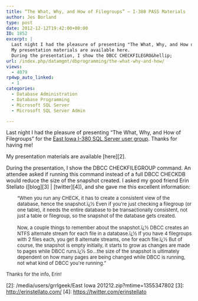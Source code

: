 ```yaml
---
title: “The What, Why, and How of Filegroups” – I-380 PASS Materials
author: Jes Borland
type: post
date: 2012-12-12T19:42:00+00:00
ID: 1852
excerpt: |
  Last night I had the pleasure of presenting "The What, Why, and How of Filegroups" for the East Iowa I-380 SQL Server user group. Thanks for having me!
  My presentation materials are available here.
  During the presentation, I show the DBCC CHECKFILEGRO&hellip;
url: /index.php/datamgmt/dbprogramming/the-what-why-and-how/
views:
  - 4079
rp4wp_auto_linked:
  - 1
categories:
  - Database Administration
  - Database Programming
  - Microsoft SQL Server
  - Microsoft SQL Server Admin

---
```

Last night I had the pleasure of presenting “The What, Why, and How of Filegroups” for the [East Iowa I-380 SQL Server user group][1]. Thanks for having me!

My presentation materials are available [here][2].

During the presentation, I show the DBCC CHECKFILEGROUP command. An attendee asked if running this command instead of a full DBCC CHECKDB would reduce the size of the snapshot created. I asked my good friend Erin Stellato ([blog][3] | [twitter][4]), and she gave me this excellent information:

<p style="padding-left: 30px;">
  <span style="font-size: small;">“<span style="color: #222222; line-height: normal;">When you run any CHECK, it has to create a consistent view of the database, hence the snapshot.ï¿½ Even if you're just checking a filegroup (or one table), it needs the entire database to be transactionally consistent, not just a table or filegroup, so the snapshot of the database gets created.</span><br style="color: #222222; font-family: arial, sans-serif; line-height: normal;" /><br style="color: #222222; font-family: arial, sans-serif; line-height: normal;" /><span style="color: #222222; line-height: normal;">Now, a couple things to remember about the snapshot.ï¿½ DBCC creates an NTFS alternate stream for each file in a database.ï¿½ If you have 4 filegroups with 2 files each, you get 8 alternate streams, one for each file.ï¿½ But of course, the snapshot is empty initially, it starts to grow as changes are made to pages while DBCC runs.ï¿½ So...the size of the snapshot is ultimately dependent on how many pages are being changed while DBCC is running, not what kind of DBCC you're running.” </span></span>
</p>

<span style="font-size: small;"><span style="color: #222222; line-height: normal;">Thanks for the info, Erin! </span></span>

 [1]: http://380pass.org/
 [2]: /media/users/grrlgeek/East Iowa 201212.zip?mtime=1355347802
 [3]: http://erinstellato.com/
 [4]: https://twitter.com/erinstellato